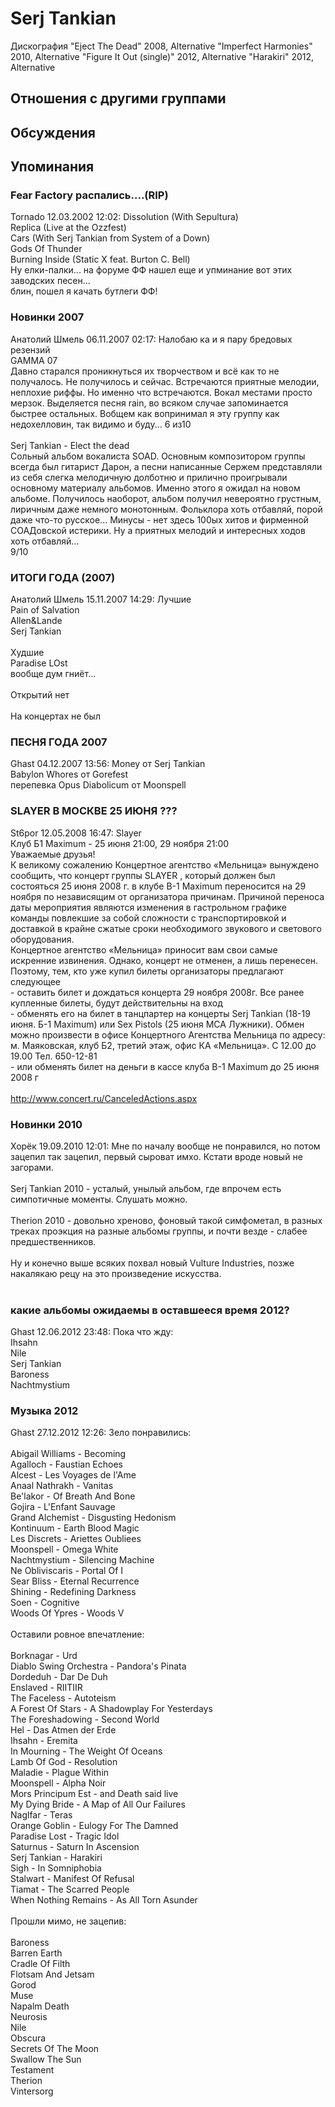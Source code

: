 # Serj Tankian

Дискография
"Eject The Dead" 2008, Alternative
"Imperfect Harmonies" 2010, Alternative
"Figure It Out (single)" 2012, Alternative
"Harakiri" 2012, Alternative

## Отношения с другими группами


## Обсуждения


## Упоминания

### Fear Factory распались....(RIP)

Tornado 12.03.2002 12:02:
Dissolution (With Sepultura)<BR>Replica (Live at the Ozzfest)<BR>Cars (With Serj Tankian from System of a Down)<BR>Gods Of Thunder<BR>Burning Inside (Static X feat. Burton C. Bell)<BR>Ну елки-палки... на форуме ФФ нашел еще и упминание вот этих заводских песен...<BR>блин, пошел я качать бутлеги ФФ!

### Новинки 2007

Анатолий Шмель 06.11.2007 02:17:
Налобаю ка и я пару бредовых резензий<BR>GAMMA 07<BR>Давно старался проникнуться их творчеством и всё как то не получалось. Не получилось и сейчас. Встречаются приятные мелодии, неплохие риффы. Но именно что встречаются. Вокал местами просто мерзок. Выделяется песня rain, во всяком случае запоминается быстрее остальных. Вобщем как вопринимал я эту группу как недохелловин, так видимо и буду... 6 из10<BR><BR>Serj Tankian  -  Elect the dead<BR>Сольный альбом вокалиста SOAD. Основным композитором группы всегда был гитарист Дарон, а песни написанные Сержем представляли из себя слегка мелодичную долботню и прилично проигрывали основному материалу альбомов. Именно этого я ожидал на новом альбоме. Получилось наоборот, альбом получил невероятно грустным, лиричным даже немного монотонным. Фольклора хоть отбавляй, порой даже что-то русское... Минусы - нет здесь 100ых хитов и фирменной СОАДовской истерики. Ну а приятных мелодий и интересных ходов хоть отбавляй... <BR>9/10 

### ИТОГИ ГОДА (2007)

Анатолий Шмель 15.11.2007 14:29:
Лучшие<BR>Pain of Salvation<BR>Allen&Lande<BR>Serj Tankian<BR><BR>Худшие<BR>Paradise LOst<BR>вообще дум гниёт...<BR><BR>Открытий нет<BR><BR>На концертах не был

### ПЕСНЯ ГОДА 2007

Ghast 04.12.2007 13:56:
Money от Serj Tankian<BR>Babylon Whores от Gorefest<BR>перепевка Opus Diabolicum от Moonspell

### SLAYER В МОСКВЕ 25 ИЮНЯ ???

St6por 12.05.2008 16:47:
	Slayer<BR>Клуб Б1 Maximum - 25 июня 21:00, 29 ноября 21:00<BR>Уважаемые друзья!<BR>К великому сожалению Концертное агентство «Мельница» вынуждено сообщить, что концерт группы SLAYER , который должен был состояться 25 июня 2008 г. в клубе B-1 Maximum переносится на 29 ноября по независящим от организатора причинам. Причиной переноса даты мероприятия являются изменения в гастрольном графике команды повлекшие за собой сложности с транспортировкой и доставкой в крайне сжатые сроки необходимого звукового и светового оборудования.<BR>Концертное агентство «Мельница» приносит вам свои самые искренние извинения. Однако, концерт не отменен, а лишь перенесен. Поэтому, тем, кто уже купил билеты организаторы предлагают следующее<BR>- оставить билет и дождаться концерта 29 ноября 2008г. Все ранее купленные билеты, будут действительны на вход<BR>- обменять его на билет в танцпартер на концерты Serj Tankian (18-19 июня. Б-1 Maximum) или Sex Pistols (25 июня МСА Лужники). Обмен можно произвести в офисе Концертного Агентства Мельница по адресу: м. Маяковская, клуб Б2, третий этаж, офис КА «Мельница». С 12.00 до 19.00 Тел. 650-12-81<BR>- или обменять билет на деньги в кассе клуба B-1 Maximum до 25 июня 2008 г<BR><BR><A HREF="http://www.concert.ru/CanceledActions.aspx" TARGET="_blank">http://www.concert.ru/CanceledActions.aspx</A>

### Новинки 2010

Хорёк 19.09.2010 12:01:
Мне по началу вообще не понравился, но потом зацепил так зацепил, первый сыроват имхо. Кстати вроде новый не загорами.<BR><BR>Serj Tankian 2010 - усталый, унылый альбом, где впрочем есть симпотичные моменты. Слушать можно.<BR><BR>Therion 2010 - довольно хреново, фоновый такой симфометал, в разных треках проэкция на разные альбомы группы, и почти везде - слабее предшественников.<BR><BR>Ну и конечно выше всяких похвал новый Vulture Industries, позже накалякаю рецу на это произведение искусства.<BR><BR>

### какие альбомы ожидаемы в оставшееся время 2012?

Ghast 12.06.2012 23:48:
Пока что жду:<BR>Ihsahn<BR>Nile<BR>Serj Tankian<BR>Baroness<BR>Nachtmystium<BR>

### Музыка 2012

Ghast 27.12.2012 12:26:
Зело понравились:<BR><BR>Abigail Williams - Becoming<BR>Agalloch - Faustian Echoes<BR>Alcest - Les Voyages de l'Ame<BR>Anaal Nathrakh - Vanitas<BR>Be'lakor - Of Breath And Bone<BR>Gojira - L'Enfant Sauvage<BR>Grand Alchemist - Disgusting Hedonism<BR>Kontinuum - Earth Blood Magic<BR>Les Discrets - Ariettes Oubliees<BR>Moonspell - Omega White<BR>Nachtmystium - Silencing Machine<BR>Ne Obliviscaris - Portal Of I<BR>Sear Bliss - Eternal Recurrence<BR>Shining - Redefining Darkness<BR>Soen - Cognitive<BR>Woods Of Ypres - Woods V<BR><BR>Оставили ровное впечатление:<BR><BR>Borknagar - Urd<BR>Diablo Swing Orchestra - Pandora's Pinata<BR>Dordeduh - Dar De Duh<BR>Enslaved - RIITIIR<BR>The Faceless - Autoteism<BR>A Forest Of Stars - A Shadowplay For Yesterdays<BR>The Foreshadowing - Second World<BR>Hel - Das Atmen der Erde<BR>Ihsahn - Eremita<BR>In Mourning - The Weight Of Oceans<BR>Lamb Of God - Resolution<BR>Maladie - Plague Within<BR>Moonspell - Alpha Noir<BR>Mors Principum Est - and Death said live<BR>My Dying Bride - A Map of All Our Failures<BR>Naglfar - Teras<BR>Orange Goblin - Eulogy For The Damned<BR>Paradise Lost - Tragic Idol<BR>Saturnus - Saturn In Ascension<BR>Serj Tankian - Harakiri<BR>Sigh - In Somniphobia<BR>Stalwart - Manifest Of Refusal<BR>Tiamat - The Scarred People<BR>When Nothing Remains - As All Torn Asunder<BR><BR>Прошли мимо, не зацепив:<BR><BR>Baroness<BR>Barren Earth<BR>Cradle Of Filth<BR>Flotsam And Jetsam<BR>Gorod<BR>Muse<BR>Napalm Death<BR>Neurosis<BR>Nile<BR>Obscura<BR>Secrets Of The Moon<BR>Swallow The Sun<BR>Testament<BR>Therion<BR>Vintersorg

